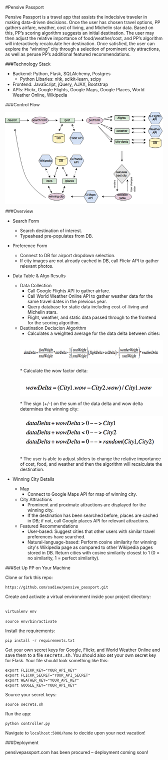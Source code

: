 #Pensive Passport

Pensive Passport is a travel app that assists the indecisive traveler in making data-driven decisions.  Once the user has chosen travel options, PP gathers airfare, weather, cost of living, and Michelin star data.  Based on this, PP’s scoring algorithm suggests an initial destination.  The user may then adjust the relative importance of food/weather/cost, and PP’s algorithm will interactively recalculate her destination.  Once satisfied, the user can explore the “winning” city through a selection of prominent city attractions, as well as peruse PP’s additional featured recommendations.

###Technology Stack
* Backend: Python, Flask, SQLAlchemy, Postgres
  * Python Libaries: nltk, scikit-learn, scipy
* Frontend: JavaScript, jQuery, AJAX, Bootstrap
* APIs: Flickr, Google Flights, Google Maps, Google Places, World Weather Online, Wikipedia

###Control Flow
<p align="center">
  <img align="center" src="/static/images/control-flow.png">
</p>

###Overview
* Search Form
  * Search destination of interest.
  * Typeahead pre-populates from DB.

* Preference Form
  * Connect to DB for airport dropdown selection.
  * If city images are not already cached in DB, call Flickr API to gather relevant photos.

* Data Table & Algo Results
  * Data Collection
    * Call Google Flights API to gather airfare.
    * Call World Weather Online API to gather weather data for the same travel dates in the previous year.
    * Query database for static data including cost-of-living and Michelin stars.
    * Flight, weather, and static data passed through to the frontend for the scoring algorithm.
  * Destination Deciscion Algorithm
    * Calculates a weighted average for the data delta between cities:
    <p align="center">
      <img align="center" src="/static/images/data-delta.png">
    </p>
    * Calculate the wow factor delta:
    <p align="center">
      <img align="center" src="/static/images/wow-delta.png">
    </p>
    * The sign (+/-) on the sum of the data delta and wow delta determines the winning city:
    <p align="center">
      <img align="center" src="/static/images/winning-city-equation.png">
    </p>
    * The user is able to adjust sliders to change the relative importance of cost, food, and weather and then the algorithm will recalculate the destination.

* Winning City Details
  * Map
    * Connect to Google Maps API for map of winning city.
  * City Attractions
    * Prominent and proximate attractions are displayed for the winning city.
    * If the destination has been searched before, places are cached in DB; if not, call Google places API for relevant attractions.
  * Featured Recommendations
    * User-based: Suggest cities that other users with similar travel preferences have searched.
    * Natural-language-based: Perform cosine similarity for winning city's Wikipedia page as compared to other Wikipedia pages stored in DB.  Return cities with cosine similarity closest to 1 (0 = no similarity, 1 = perfect similarity).

###Set Up PP on Your Machine

Clone or fork this repo:

```
https://github.com/sadiew/pensive_passport.git

```

Create and activate a virtual environment inside your project directory:

```

virtualenv env

source env/bin/activate

```

Install the requirements:

```
pip install -r requirements.txt

```

Get your own secret keys for Google, Flickr, and World Weather Online and save them to a file <kbd>secrets.sh</kbd>. You should also set your own secret key for Flask. Your file should look something like this:

```
export FLICKR_KEY="YOUR_API_KEY"
export FLICKR_SECRET="YOUR_API_SECRET"
export WEATHER_KEY="YOUR_API_KEY"
export GOOGLE_KEY="YOUR_API_KEY"

```

Source your secret keys:

```
source secrets.sh

```

Run the app:

```
python controller.py

```
Navigate to `localhost:5000/home` to decide upon your next vacation!

###Deployment

pensivepassport.com has been procured – deployment coming soon!
